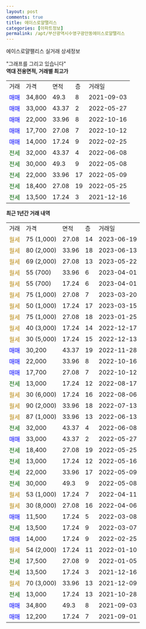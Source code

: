 ```yaml
---
layout: post
comments: true
title: 에이스로얄팰리스
categories: [아파트정보]
permalink: /apt/부산광역시수영구광안동에이스로얄팰리스
---
```


에이스로얄팰리스 실거래 상세정보

<script type="text/javascript">
  google.charts.load('current', {'packages':['line', 'corechart']});
  google.charts.setOnLoadCallback(drawChart);

  function drawChart() {
    var data = new google.visualization.DataTable();
    data.addColumn('date', '거래일');
    data.addColumn('number', "매매");
    data.addColumn('number', "전세");
    data.addColumn('number', "전매");

    data.addRows([[new Date(Date.parse("2023-06-19")), null, null, null], [new Date(Date.parse("2023-06-13")), null, null, null], [new Date(Date.parse("2023-05-22")), null, null, null], [new Date(Date.parse("2023-04-01")), null, null, null], [new Date(Date.parse("2023-04-01")), null, null, null], [new Date(Date.parse("2023-03-20")), null, null, null], [new Date(Date.parse("2023-03-15")), null, null, null], [new Date(Date.parse("2023-01-25")), null, null, null], [new Date(Date.parse("2022-12-17")), null, null, null], [new Date(Date.parse("2022-12-13")), null, null, null], [new Date(Date.parse("2022-11-28")), 30200, null, null], [new Date(Date.parse("2022-10-16")), 22000, null, null], [new Date(Date.parse("2022-10-12")), 17700, null, null], [new Date(Date.parse("2022-08-17")), null, 13000, null], [new Date(Date.parse("2022-08-06")), null, null, null], [new Date(Date.parse("2022-07-13")), null, null, null], [new Date(Date.parse("2022-06-13")), null, null, null], [new Date(Date.parse("2022-06-08")), null, 32000, null], [new Date(Date.parse("2022-05-27")), 33000, null, null], [new Date(Date.parse("2022-05-25")), null, 18400, null], [new Date(Date.parse("2022-05-16")), null, 13000, null], [new Date(Date.parse("2022-05-09")), null, 22000, null], [new Date(Date.parse("2022-05-08")), null, 30000, null], [new Date(Date.parse("2022-04-11")), null, null, null], [new Date(Date.parse("2022-04-06")), null, null, null], [new Date(Date.parse("2022-03-08")), 11500, null, null], [new Date(Date.parse("2022-03-07")), null, 13500, null], [new Date(Date.parse("2022-02-25")), 14000, null, null], [new Date(Date.parse("2022-01-10")), null, null, null], [new Date(Date.parse("2022-01-05")), null, 17500, null], [new Date(Date.parse("2021-12-16")), null, 13500, null], [new Date(Date.parse("2021-12-09")), null, null, null], [new Date(Date.parse("2021-10-28")), null, 13000, null], [new Date(Date.parse("2021-09-03")), 34800, null, null], [new Date(Date.parse("2021-09-01")), 12200, null, null]]);

    var options = {
      hAxis: {
        format: 'yyyy/MM/dd'
      },    
      lineWidth: 0,
      pointsVisible: true,    
      title: '최근 1년간 유형별 실거래가 분포',
      legend: { position: 'bottom' }
    };

    var formatter = new google.visualization.NumberFormat({pattern:'###,###'} );
    formatter.format(data, 1);
    formatter.format(data, 2);
    
    setTimeout(function() {
        var chart = new google.visualization.LineChart(document.getElementById('columnchart_material'));
        chart.draw(data, (options));
        document.getElementById('loading').style.display = 'none';
    }, 200);
  }
</script>


<div id="loading" style="z-index:20; display: block; margin-left: 0px">"그래프를 그리고 있습니다"</div>
<div id="columnchart_material" style="width: 95%; margin-left: 0px; display: block"></div>
<!-- contents start -->
<b>역대 전용면적, 거래별 최고가</b>
<table class="sortable">
    <tr>
      <td>거래</td>
      <td>가격</td>
      <td>면적</td>
      <td>층</td>
      <td>거래일</td>
    </tr>
        <tr>
          <td><a style="color: blue">매매</a></td>
          <td>34,800</td>
          <td>49.3</td>
          <td>8</td>
          <td>2021-09-03</td>
        </tr>            <tr>
          <td><a style="color: blue">매매</a></td>
          <td>33,000</td>
          <td>43.37</td>
          <td>2</td>
          <td>2022-05-27</td>
        </tr>            <tr>
          <td><a style="color: blue">매매</a></td>
          <td>22,000</td>
          <td>33.96</td>
          <td>8</td>
          <td>2022-10-16</td>
        </tr>            <tr>
          <td><a style="color: blue">매매</a></td>
          <td>17,700</td>
          <td>27.08</td>
          <td>7</td>
          <td>2022-10-12</td>
        </tr>            <tr>
          <td><a style="color: blue">매매</a></td>
          <td>14,000</td>
          <td>17.24</td>
          <td>9</td>
          <td>2022-02-25</td>
        </tr>        
        <tr>
              <td><a style="color: darkgreen">전세</a></td>
              <td>32,000</td>
              <td>43.37</td>
              <td>4</td>
              <td>2022-06-08</td>
            </tr>            <tr>
              <td><a style="color: darkgreen">전세</a></td>
              <td>30,000</td>
              <td>49.3</td>
              <td>9</td>
              <td>2022-05-08</td>
            </tr>            <tr>
              <td><a style="color: darkgreen">전세</a></td>
              <td>22,000</td>
              <td>33.96</td>
              <td>17</td>
              <td>2022-05-09</td>
            </tr>            <tr>
              <td><a style="color: darkgreen">전세</a></td>
              <td>18,400</td>
              <td>27.08</td>
              <td>19</td>
              <td>2022-05-25</td>
            </tr>            <tr>
              <td><a style="color: darkgreen">전세</a></td>
              <td>13,500</td>
              <td>17.24</td>
              <td>3</td>
              <td>2021-12-16</td>
            </tr>        
    
</table>

<b>최근 1년간 거래 내역</b>

<table class="sortable">
    <tr>
      <td>거래</td>
      <td>가격</td>
      <td>면적</td>
      <td>층</td>
      <td>거래일</td>
    </tr>
    <tr>
      <td><a style="color: darkgoldenrod">월세</a></td>
      <td>75 (1,000)</td>
      <td>27.08</td>
      <td>14</td>
      <td>2023-06-19</td>
    </tr>          <tr>
      <td><a style="color: darkgoldenrod">월세</a></td>
      <td>80 (2,000)</td>
      <td>33.96</td>
      <td>18</td>
      <td>2023-06-13</td>
    </tr>          <tr>
      <td><a style="color: darkgoldenrod">월세</a></td>
      <td>69 (2,000)</td>
      <td>27.08</td>
      <td>13</td>
      <td>2023-05-22</td>
    </tr>          <tr>
      <td><a style="color: darkgoldenrod">월세</a></td>
      <td>55 (700)</td>
      <td>33.96</td>
      <td>6</td>
      <td>2023-04-01</td>
    </tr>          <tr>
      <td><a style="color: darkgoldenrod">월세</a></td>
      <td>55 (700)</td>
      <td>17.24</td>
      <td>6</td>
      <td>2023-04-01</td>
    </tr>          <tr>
      <td><a style="color: darkgoldenrod">월세</a></td>
      <td>75 (1,000)</td>
      <td>27.08</td>
      <td>7</td>
      <td>2023-03-20</td>
    </tr>          <tr>
      <td><a style="color: darkgoldenrod">월세</a></td>
      <td>50 (1,000)</td>
      <td>17.24</td>
      <td>17</td>
      <td>2023-03-15</td>
    </tr>          <tr>
      <td><a style="color: darkgoldenrod">월세</a></td>
      <td>75 (1,000)</td>
      <td>27.08</td>
      <td>18</td>
      <td>2023-01-25</td>
    </tr>          <tr>
      <td><a style="color: darkgoldenrod">월세</a></td>
      <td>40 (3,000)</td>
      <td>17.24</td>
      <td>14</td>
      <td>2022-12-17</td>
    </tr>          <tr>
      <td><a style="color: darkgoldenrod">월세</a></td>
      <td>30 (5,000)</td>
      <td>17.24</td>
      <td>15</td>
      <td>2022-12-13</td>
    </tr>          <tr>
      <td><a style="color: blue">매매</a></td>
      <td>30,200</td>
      <td>43.37</td>
      <td>19</td>
      <td>2022-11-28</td>
    </tr>          <tr>
      <td><a style="color: blue">매매</a></td>
      <td>22,000</td>
      <td>33.96</td>
      <td>8</td>
      <td>2022-10-16</td>
    </tr>          <tr>
      <td><a style="color: blue">매매</a></td>
      <td>17,700</td>
      <td>27.08</td>
      <td>7</td>
      <td>2022-10-12</td>
    </tr>          <tr>
      <td><a style="color: darkgreen">전세</a></td>
      <td>13,000</td>
      <td>17.24</td>
      <td>12</td>
      <td>2022-08-17</td>
    </tr>          <tr>
      <td><a style="color: darkgoldenrod">월세</a></td>
      <td>30 (6,000)</td>
      <td>17.24</td>
      <td>16</td>
      <td>2022-08-06</td>
    </tr>          <tr>
      <td><a style="color: darkgoldenrod">월세</a></td>
      <td>90 (2,000)</td>
      <td>33.96</td>
      <td>18</td>
      <td>2022-07-13</td>
    </tr>          <tr>
      <td><a style="color: darkgoldenrod">월세</a></td>
      <td>87 (1,000)</td>
      <td>33.96</td>
      <td>13</td>
      <td>2022-06-13</td>
    </tr>          <tr>
      <td><a style="color: darkgreen">전세</a></td>
      <td>32,000</td>
      <td>43.37</td>
      <td>4</td>
      <td>2022-06-08</td>
    </tr>          <tr>
      <td><a style="color: blue">매매</a></td>
      <td>33,000</td>
      <td>43.37</td>
      <td>2</td>
      <td>2022-05-27</td>
    </tr>          <tr>
      <td><a style="color: darkgreen">전세</a></td>
      <td>18,400</td>
      <td>27.08</td>
      <td>19</td>
      <td>2022-05-25</td>
    </tr>          <tr>
      <td><a style="color: darkgreen">전세</a></td>
      <td>13,000</td>
      <td>17.24</td>
      <td>12</td>
      <td>2022-05-16</td>
    </tr>          <tr>
      <td><a style="color: darkgreen">전세</a></td>
      <td>22,000</td>
      <td>33.96</td>
      <td>17</td>
      <td>2022-05-09</td>
    </tr>          <tr>
      <td><a style="color: darkgreen">전세</a></td>
      <td>30,000</td>
      <td>49.3</td>
      <td>9</td>
      <td>2022-05-08</td>
    </tr>          <tr>
      <td><a style="color: darkgoldenrod">월세</a></td>
      <td>53 (1,000)</td>
      <td>17.24</td>
      <td>7</td>
      <td>2022-04-11</td>
    </tr>          <tr>
      <td><a style="color: darkgoldenrod">월세</a></td>
      <td>30 (8,000)</td>
      <td>27.08</td>
      <td>16</td>
      <td>2022-04-06</td>
    </tr>          <tr>
      <td><a style="color: blue">매매</a></td>
      <td>11,500</td>
      <td>17.24</td>
      <td>5</td>
      <td>2022-03-08</td>
    </tr>          <tr>
      <td><a style="color: darkgreen">전세</a></td>
      <td>13,500</td>
      <td>17.24</td>
      <td>9</td>
      <td>2022-03-07</td>
    </tr>          <tr>
      <td><a style="color: blue">매매</a></td>
      <td>14,000</td>
      <td>17.24</td>
      <td>9</td>
      <td>2022-02-25</td>
    </tr>          <tr>
      <td><a style="color: darkgoldenrod">월세</a></td>
      <td>54 (2,000)</td>
      <td>17.24</td>
      <td>11</td>
      <td>2022-01-10</td>
    </tr>          <tr>
      <td><a style="color: darkgreen">전세</a></td>
      <td>17,500</td>
      <td>27.08</td>
      <td>9</td>
      <td>2022-01-05</td>
    </tr>          <tr>
      <td><a style="color: darkgreen">전세</a></td>
      <td>13,500</td>
      <td>17.24</td>
      <td>3</td>
      <td>2021-12-16</td>
    </tr>          <tr>
      <td><a style="color: darkgoldenrod">월세</a></td>
      <td>70 (3,000)</td>
      <td>33.96</td>
      <td>13</td>
      <td>2021-12-09</td>
    </tr>          <tr>
      <td><a style="color: darkgreen">전세</a></td>
      <td>13,000</td>
      <td>17.24</td>
      <td>13</td>
      <td>2021-10-28</td>
    </tr>          <tr>
      <td><a style="color: blue">매매</a></td>
      <td>34,800</td>
      <td>49.3</td>
      <td>8</td>
      <td>2021-09-03</td>
    </tr>          <tr>
      <td><a style="color: blue">매매</a></td>
      <td>12,200</td>
      <td>17.24</td>
      <td>7</td>
      <td>2021-09-01</td>
    </tr>      </table>
<!-- contents end -->    

